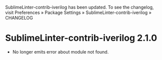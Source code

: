 SublimeLinter-contrib-iverilog has been updated. To see the changelog, visit
Preferences » Package Settings » SublimeLinter-contrib-iverilog » CHANGELOG


# SublimeLinter-contrib-iverilog 2.1.0

- No longer emits error about module not found.
